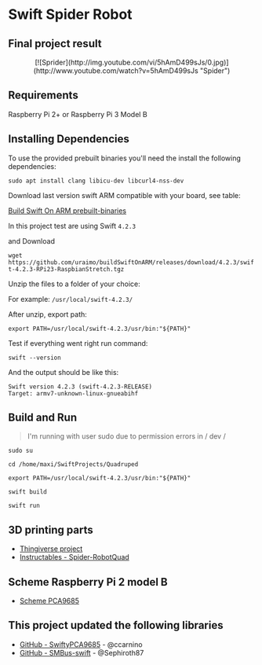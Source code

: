# Swift Spider Robot


## Final project result

<center>
[![Sprider](http://img.youtube.com/vi/5hAmD499sJs/0.jpg)](http://www.youtube.com/watch?v=5hAmD499sJs "Spider")
</center>

## Requirements

Raspberry Pi 2+ or Raspberry Pi 3 Model B

##  Installing Dependencies

To use the provided prebuilt binaries you'll need the install the following dependencies:

```sudo apt install clang libicu-dev libcurl4-nss-dev```

Download last version swift ARM compatible with your board, see table:

[Build Swift On ARM prebuilt-binaries](https://github.com/uraimo/buildSwiftOnARM#prebuilt-binaries)

In this project test are using Swift `4.2.3`


and Download

```wget https://github.com/uraimo/buildSwiftOnARM/releases/download/4.2.3/swift-4.2.3-RPi23-RaspbianStretch.tgz```

Unzip the files to a folder of your choice:

For example: `/usr/local/swift-4.2.3/`

After unzip, export path:

``` export PATH=/usr/local/swift-4.2.3/usr/bin:"${PATH}" ```

Test if everything went right run command:

``` swift --version ```

And the output should be like this:

```
Swift version 4.2.3 (swift-4.2.3-RELEASE)
Target: armv7-unknown-linux-gnueabihf
```

## Build and Run

> I'm running with user sudo due to permission errors in / dev /


`sudo su`

`cd /home/maxi/SwiftProjects/Quadruped`

`export PATH=/usr/local/swift-4.2.3/usr/bin:"${PATH}"`

`swift build`

`swift run`


## 3D printing parts

- [Thingiverse project](https://www.thingiverse.com/thing:1009659/files)
- [Instructables - Spider-RobotQuad](https://www.instructables.com/id/DIY-Spider-RobotQuad-robot-Quadruped/)


## Scheme Raspberry Pi 2 model B

- [Scheme PCA9685](https://hobbycomponents.com/motor-drivers/755-pca9685-16ch-12bit-pwmservo-controller-module)

## This project updated the following libraries

- [GitHub - SwiftyPCA9685](https://github.com/ccarnino/SwiftyPCA9685) - @ccarnino
- [GitHub - SMBus-swift](https://github.com/Sephiroth87/SMBus-swift) - @Sephiroth87
